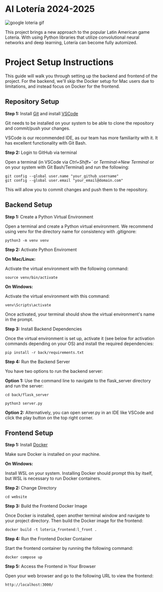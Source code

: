 # AI Lotería 2024-2025
![google loteria gif](https://www.google.com/logos/doodles/2019/celebrating-loteria-6753651837108226.3-2xa.gif)

This project brings a new approach to the popular Latin American game Lotería. With using Python libraries that utilize convolutional neural networks and deep learning, Lotería can become fully automized. 


# Project Setup Instructions

This guide will walk you through setting up the backend and frontend of the project. For the backend, we'll skip the Docker setup for Mac users due to limitations, and instead focus on Docker for the frontend.

## Repository Setup
**Step 1:** Install [Git](https://git-scm.com/downloads) and install [VSCode](https://code.visualstudio.com/download)

Git needs to be installed on your system to be able to clone the repository and commit/push your changes.

VSCode is our recommended IDE, as our team has more familiarity with it. It has excellent functionality with Git Bash.

**Step 2:** Login to GitHub via terminal

Open a terminal (in VSCode via *Ctrl+Shift+`* or *Terminal->New Terminal* or on your system with Git Bash/Terminal) and run the following:
```
git config --global user.name "your_github_username"
git config --global user.email "your_email@domain.com"
```
This will allow you to commit changes and push them to the repository.


## Backend Setup
**Step 1:** Create a Python Virtual Environment

Open a terminal and create a Python virtual environment. We recommend using venv for the directory name for consistency with .gitignore:
```
python3 -m venv venv
```

**Step 2:** Activate Python Enviroment

**On Mac/Linux:**

Activate the virtual environment with the following command:
```
source venv/bin/activate
```
**On Windows:**

Activate the virtual environment with this command:
```
venv\Scripts\activate
```
Once activated, your terminal should show the virtual environment's name in the prompt.

**Step 3:** Install Backend Dependencies

Once the virtual environment is set up, activate it (see below for activation commands depending on your OS) and install the required dependencies:
```
pip install -r back/requirements.txt
```

**Step 4:** Run the Backend Server

You have two options to run the backend server:

**Option 1:** Use the command line to navigate to the flask_server directory and run the server:
```
cd back/flask_server
```
```
python3 server.py
```
**Option 2:** Alternatively, you can open server.py in an IDE like VSCode and click the play button on the top right corner.

## Frontend Setup

**Step 1:** Install [Docker](https://docs.docker.com/get-started/get-docker/)

Make sure Docker is installed on your machine.

**On Windows:**

Install WSL on your system. Installing Docker should prompt this by itself, but WSL is necessary to run Docker containers.

**Step 2:** Change Directory
```
cd website
```

**Step 3:** Build the Frontend Docker Image

Once Docker is installed, open another terminal window and navigate to your project directory. Then build the Docker image for the frontend:
```
docker build -t loteria_frontend:l_front .
```
**Step 4:** Run the Frontend Docker Container

Start the frontend container by running the following command:
```
docker compose up 
```
**Step 5:** Access the Frontend in Your Browser

Open your web browser and go to the following URL to view the frontend:
```
http://localhost:3000/
```
